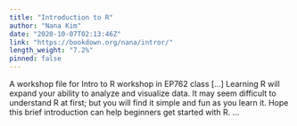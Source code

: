```yaml
---
title: "Introduction to R"
author: "Nana Kim"
date: "2020-10-07T02:13:46Z"
link: "https://bookdown.org/nana/intror/"
length_weight: "7.2%"
pinned: false
---
```


A workshop file for Intro to R workshop in EP762 class [...] Learning R will expand your ability to analyze and visualize data. It may seem difficult to understand R at first; but you will find it simple and fun as you learn it. Hope this brief introduction can help beginners get started with R. ...
